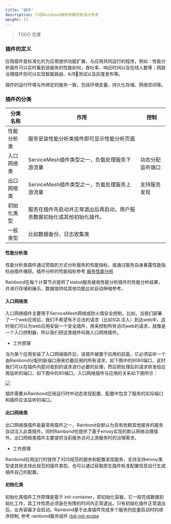 ```yaml
---
title: "插件"
description: 介绍Rainbond插件的概念和设计思考
weight: 13
---
```


> TODO 完善

### 插件的定义

应用插件是标准化的为应用提供功能扩展，与应用共同运行的程序，例如：性能分析插件可以实时看到该服务的性能如何，吞吐率、响应时间以及在线人数等；网路治理插件则可以实现智能路由、A/B测试以及灰度发布等。

插件的运行环境与所绑定的服务一致，包括环境变量、持久化存储、网络空间等。

### 插件的分类

| 分类名称   | 作用                                                         | 控制             |
| ---------- | ------------------------------------------------------------ | ---------------- |
| 性能分析类 | 服务安装性能分析类插件即可显示性能分析页面                   |                  |
| 入口网络类 | ServiceMesh插件类型之一，负载处理服务下游流量                | 动态分配监听端口 |
| 出口网络类 | ServiceMesh插件类型之一，负载处理服务上游流量                | 支持服务发现     |
| 初始化类型 | 服务在插件先启动并正常退出后再启动，用户服务数据初始化或其他初始化操作。 |                  |
| 一般类型   | 比如数据备份、日志收集类                                     |                  |

#### 性能分析类

性能分析类插件通过旁路的方式分析服务的性能指标，或通过服务自身暴露性能指标由插件捕获。插件分析的性能指标参考 [服务性能分析](/docs/user-manual/app-service-manage/service-monitor/#服务性能分析)

Rainbond在每个计算节点提供了statsd服务接收性能分析插件的性能分析结果，并进行存储和展示。数据提供给其他功能比如自动伸缩参考。

#### 入口网络类

入口网络插件主要用于ServiceMesh网络或防火墙安全控制，比如，当我们部署了一个web应用后，我们不希望有不合法的请求（比如SQL注入）到达web中，这时我们可以为web应用安装一个安全插件，用来控制所有访问web的请求，就像是一个入口控制器，所以我们把这类插件叫做入口网络插件。

* 工作原理

当为某个应用安装了入口网络插件后，该插件被置于应用的前面，它必须监听一个由Rainbond分配的新端口用来拦截应用的所有请求，如下图中的8080端口，这时我们可以在插件内部对收到的请求进行必要的处理，然后把处理后的请求转发给应用监听的端口，如下图中的80端口。入口网络插件与应用的关系如下图所示：

![](http://grstatic.oss-cn-shanghai.aliyuncs.com/images/other/net-ingress-plugin.png)

插件需要从Rainbond应用运行时中动态发现配置，配置中包含了服务的实际端口和插件应该监听的端口。

#### 出口网络类

出口网络类插件是最常用插件之一，Rainbond会默认为具有依赖其他服务的服务自动注入此类插件。同时Rainbond也提供了基于envoy实现的默认网络治理插件。出口网络类插件主要提供当前服务访问上游服务时的治理需求。

* 工作原理

Rainbond应用运行时提供了XDS规范的服务和配置发现服务，支持支持envoy类型或其他支持此规范的插件类型。也可以通过获取原生插件标准配置信息自行生成插件自己的配置。

#### 初始化类

初始化类插件工作原理是基于 init-container，即初始化容器，它一般完成数据初始化工作，其工作性质必须是在有限的时间内正常退出。只有初始化插件正常退出后，业务容器才会启动。Rainbond基于此类插件完成多个服务的批量启动时的顺序控制, 参考 rainbond服务组件 [rbd-init-probe](<https://github.com/goodrain/rainbond/tree/master/cmd/init-probe>)

